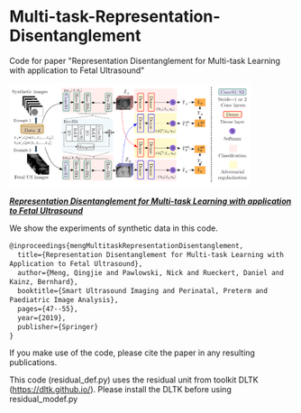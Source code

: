 # Multi-task-Representation-Disentanglement

Code for paper "Representation Disentanglement for Multi-task
Learning with application to Fetal Ultrasound"

<p align="left">
    <img src="images/method.png" width="85%" height="85%">
</p>

[**_Representation Disentanglement for Multi-task
Learning with application to Fetal Ultrasound_**](https://arxiv.org/abs/1908.07885)


We show the experiments of synthetic data in this code.

```
@inproceedings{mengMultitaskRepresentationDisentanglement,
  title={Representation Disentanglement for Multi-task Learning with Application to Fetal Ultrasound},
  author={Meng, Qingjie and Pawlowski, Nick and Rueckert, Daniel and Kainz, Bernhard},
  booktitle={Smart Ultrasound Imaging and Perinatal, Preterm and Paediatric Image Analysis},
  pages={47--55},
  year={2019},
  publisher={Springer}
}
```

If you make use of the code, please cite the paper in any resulting publications.

This code (residual_def.py) uses the residual unit from toolkit DLTK (https://dltk.github.io/). Please install the DLTK before using residual_modef.py
